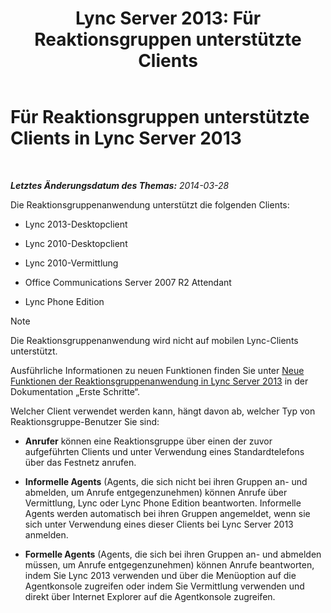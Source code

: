 ﻿---
title: 'Lync Server 2013: Für Reaktionsgruppen unterstützte Clients'
TOCTitle: Für Reaktionsgruppen unterstützte Clients
ms:assetid: 84911025-e754-41a8-ba48-e31c058fc557
ms:mtpsurl: https://technet.microsoft.com/de-de/library/Gg398674(v=OCS.15)
ms:contentKeyID: 49294622
ms.date: 05/19/2016
mtps_version: v=OCS.15
ms.translationtype: HT
---

# Für Reaktionsgruppen unterstützte Clients in Lync Server 2013

 

_**Letztes Änderungsdatum des Themas:** 2014-03-28_

Die Reaktionsgruppenanwendung unterstützt die folgenden Clients:

  - Lync 2013-Desktopclient

  - Lync 2010-Desktopclient

  - Lync 2010-Vermittlung

  - Office Communications Server 2007 R2 Attendant

  - Lync Phone Edition


> [!NOTE]
> Die Reaktionsgruppenanwendung wird nicht auf mobilen Lync-Clients unterstützt.



Ausführliche Informationen zu neuen Funktionen finden Sie unter [Neue Funktionen der Reaktionsgruppenanwendung in Lync Server 2013](lync-server-2013-new-response-group-application-features.md) in der Dokumentation „Erste Schritte“.

Welcher Client verwendet werden kann, hängt davon ab, welcher Typ von Reaktionsgruppe-Benutzer Sie sind:

  - **Anrufer** können eine Reaktionsgruppe über einen der zuvor aufgeführten Clients und unter Verwendung eines Standardtelefons über das Festnetz anrufen.

  - **Informelle Agents** (Agents, die sich nicht bei ihren Gruppen an- und abmelden, um Anrufe entgegenzunehmen) können Anrufe über Vermittlung, Lync oder Lync Phone Edition beantworten. Informelle Agents werden automatisch bei ihren Gruppen angemeldet, wenn sie sich unter Verwendung eines dieser Clients bei Lync Server 2013 anmelden.

  - **Formelle Agents** (Agents, die sich bei ihren Gruppen an- und abmelden müssen, um Anrufe entgegenzunehmen) können Anrufe beantworten, indem Sie Lync 2013 verwenden und über die Menüoption auf die Agentkonsole zugreifen oder indem Sie Vermittlung verwenden und direkt über Internet Explorer auf die Agentkonsole zugreifen.

